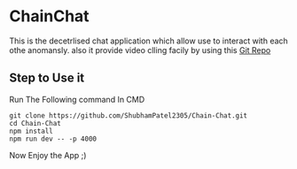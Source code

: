 # ChainChat
This is the decetrlised chat application which allow use to interact with each othe anomansly. also it provide video clling facily by using this [Git Repo](https://github.com/devsapariya94/Twilio-video-call)

## Step to Use it
Run The Following command In CMD
```
git clone https://github.com/ShubhamPatel2305/Chain-Chat.git
cd Chain-Chat
npm install
npm run dev -- -p 4000
```

Now Enjoy the App ;)